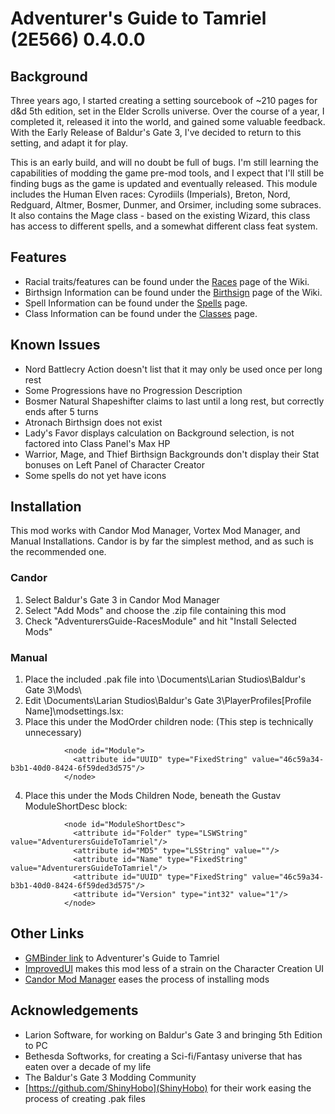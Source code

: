 # Adventurer's Guide to Tamriel (2E566) 0.4.0.0

## Background
Three years ago, I started creating a setting sourcebook of ~210 pages for d&d 5th edition, set
in the Elder Scrolls universe. Over the course of a year, I completed it, released it into the
world, and gained some valuable feedback. With the Early Release of Baldur's Gate 3, I've
decided to return to this setting, and adapt it for play.

This is an early build, and will no doubt be full of bugs. I'm still learning the capabilities
of modding the game pre-mod tools, and I expect that I'll still be finding bugs as the game
is updated and eventually released. This module includes the Human Elven races: Cyrodiils
(Imperials), Breton, Nord, Redguard, Altmer, Bosmer, Dunmer, and Orsimer, including some
subraces. It also contains the Mage class - based on the existing Wizard, this class has
access to different spells, and a somewhat different class feat system.

## Features
- Racial traits/features can be found under the [Races](https://github.com/khuckins/BG3-adventurers-guide-to-tamriel-2e566/wiki/Races) page of the Wiki.
- Birthsign Information can be found under the [Birthsign](https://github.com/khuckins/BG3-adventurers-guide-to-tamriel-2e566/wiki/Birthsigns) page of the Wiki.
- Spell Information can be found under the [Spells](https://github.com/khuckins/BG3-adventurers-guide-to-tamriel-2e566/wiki/Spells) page.
- Class Information can be found under the [Classes](https://github.com/khuckins/BG3-adventurers-guide-to-tamriel-2e566/wiki/Classes) page.

## Known Issues
- Nord Battlecry Action doesn't list that it may only be used once per long rest
- Some Progressions have no Progression Description
- Bosmer Natural Shapeshifter claims to last until a long rest, but correctly ends after 5 turns
- Atronach Birthsign does not exist
- Lady's Favor displays calculation on Background selection, is not factored into Class Panel's Max HP
- Warrior, Mage, and Thief Birthsign Backgrounds don't display their Stat bonuses on Left Panel of Character Creator
- Some spells do not yet have icons

## Installation
This mod works with Candor Mod Manager, Vortex Mod Manager, and Manual Installations. Candor is by far the simplest method, and as such is the recommended one.

### Candor
1. Select Baldur's Gate 3 in Candor Mod Manager
2. Select "Add Mods" and choose the .zip file containing this mod
3. Check "AdventurersGuide-RacesModule" and hit "Install Selected Mods"

### Manual
1. Place the included .pak file into \Documents\Larian Studios\Baldur's Gate 3\Mods\
2. Edit \Documents\Larian Studios\Baldur's Gate 3\PlayerProfiles\[Profile Name]\modsettings.lsx:
3. Place this under the ModOrder children node: (This step is technically unnecessary)
```
            <node id="Module">
              <attribute id="UUID" type="FixedString" value="46c59a34-b3b1-40d0-8424-6f59ded3d575"/>
            </node>
```
4. Place this under the Mods Children Node, beneath the Gustav ModuleShortDesc block:
```
            <node id="ModuleShortDesc">
              <attribute id="Folder" type="LSWString" value="AdventurersGuideToTamriel"/>
              <attribute id="MD5" type="LSString" value=""/>
              <attribute id="Name" type="FixedString" value="AdventurersGuideToTamriel"/>
              <attribute id="UUID" type="FixedString" value="46c59a34-b3b1-40d0-8424-6f59ded3d575"/>
              <attribute id="Version" type="int32" value="1"/>
            </node>
```

## Other Links
- [GMBinder link](https://www.gmbinder.com/share/-L3u-2oe4GFo8GtXlRHC) to Adventurer's Guide to Tamriel
- [ImprovedUI](https://www.nexusmods.com/baldursgate3/mods/13) makes this mod less of a strain on the Character Creation UI
- [Candor Mod Manager](https://www.nexusmods.com/baldursgate3/mods/22) eases the process of installing mods

## Acknowledgements
- Larion Software, for working on Baldur's Gate 3 and bringing 5th Edition to PC
- Bethesda Softworks, for creating a Sci-fi/Fantasy universe that has eaten over a decade of my life
- The Baldur's Gate 3 Modding Community
- [https://github.com/ShinyHobo](ShinyHobo) for their work easing the process of creating .pak files
